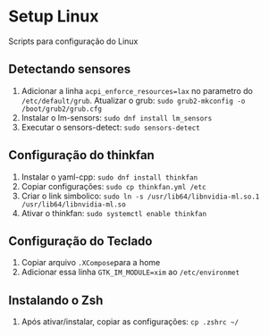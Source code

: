 # Setup Linux

Scripts para configuração do Linux

## Detectando sensores

1. Adicionar a linha `acpi_enforce_resources=lax` no parametro do `/etc/default/grub`. Atualizar o grub: `sudo grub2-mkconfig -o /boot/grub2/grub.cfg`
2. Instalar o lm-sensors: `sudo dnf install lm_sensors`
3. Executar o sensors-detect: `sudo sensors-detect`

## Configuração do thinkfan

1. Instalar o yaml-cpp: `sudo dnf install thinkfan`
2. Copiar configurações: `sudo cp thinkfan.yml /etc`
3. Criar o link simbolico: `sudo ln -s /usr/lib64/libnvidia-ml.so.1 /usr/lib64/libnvidia-ml.so`
4. Ativar o thinkfan: `sudo systemctl enable thinkfan` 


## Configuração do Teclado

1. Copiar arquivo `.XCompose`para a home
2. Adicionar essa linha `GTK_IM_MODULE=xim` ao `/etc/environmet`

## Instalando o Zsh

1. Após ativar/instalar, copiar as configurações: `cp .zshrc ~/`
